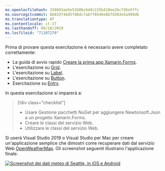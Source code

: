 ```yaml
---
ms.openlocfilehash: 338b03ae5e52b06c6ddc225b418ee2bc7d5e5ffc
ms.sourcegitcommit: 6b833f44d5fd8dc7ab7f8546e8b7d383e5a989db
ms.translationtype: HT
ms.contentlocale: it-IT
ms.lasthandoff: 09/18/2019
ms.locfileid: "71107270"
---
```

Prima di provare questa esercitazione è necessario avere completato correttamente:

- La guida di avvio rapido [Creare la prima app Xamarin.Forms](~/get-started/first-app/index.md).
- L'esercitazione su [Grid](~/get-started/tutorials/grid/index.yml).
- L'esercitazione su [Label](~/get-started/tutorials/label/index.yml).
- L'esercitazione su [Button](~/get-started/tutorials/button/index.yml).
- Esercitazione su [Entry](~/get-started/tutorials/entry/index.yml).

In questa esercitazione si imparerà a:

> [!div class="checklist"]
>
> - Usare Gestione pacchetti NuGet per aggiungere Newtonsoft.Json a un progetto Xamarin.Forms.
> - Creare le classi del servizio Web.
> - Utilizzare le classi del servizio Web.

Si userà Visual Studio 2019 o Visual Studio per Mac per creare un'applicazione semplice che dimostri come recuperare dati dal servizio Web [OpenWeatherMap](https://openweathermap.org/). Gli screenshot seguenti illustrano l'applicazione finale:

[![Screenshot dei dati meteo di Seattle, in iOS e Android](../images/consume-web-service.png "Dati meteo di Seattle")](../images/consume-web-service-large.png#lightbox "Dati meteo di Seattle")
